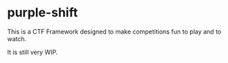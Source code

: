 # purple-shift

This is a CTF Framework designed to make competitions fun to play and to watch.

It is still very WIP.

